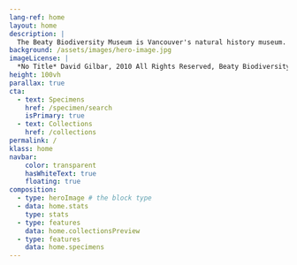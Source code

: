```yaml
---
lang-ref: home
layout: home
description: |
  The Beaty Biodiversity Museum is Vancouver's natural history museum. <span data-ajax-url="https://api.gbif.org/v1/occurrence/search?institutionCode=BBM&limit=0">641,448</span> objects across 3 collections are currently available online, showcasing biodiversity from around the world.
background: /assets/images/hero-image.jpg
imageLicense: |
  *No Title* David Gilbar, 2010 All Rights Reserved, Beaty Biodiversity Museum
height: 100vh
parallax: true
cta:
  - text: Specimens
    href: /specimen/search
    isPrimary: true
  - text: Collections
    href: /collections
permalink: /
klass: home
navbar:
    color: transparent
    hasWhiteText: true
    floating: true
composition:
  - type: heroImage # the block type
  - data: home.stats
    type: stats
  - type: features
    data: home.collectionsPreview
  - type: features
    data: home.specimens
---
```



 


